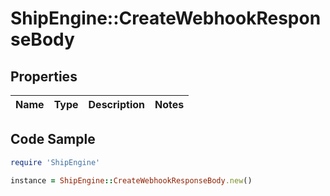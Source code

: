 # ShipEngine::CreateWebhookResponseBody

## Properties

Name | Type | Description | Notes
------------ | ------------- | ------------- | -------------

## Code Sample

```ruby
require 'ShipEngine'

instance = ShipEngine::CreateWebhookResponseBody.new()
```


